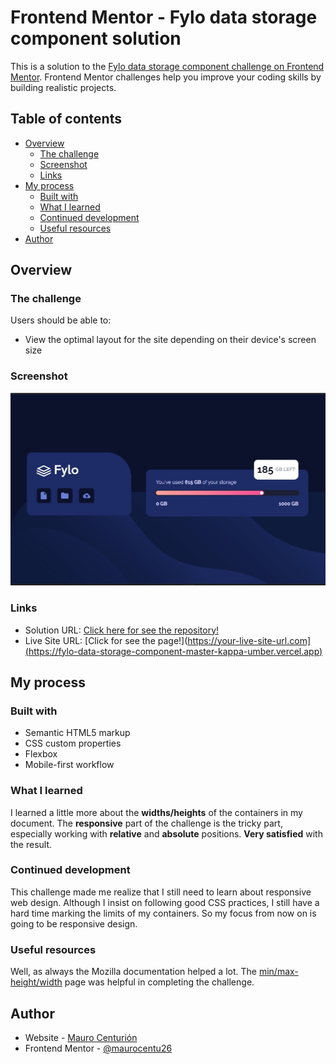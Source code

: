 # Frontend Mentor - Fylo data storage component solution

This is a solution to the [Fylo data storage component challenge on Frontend Mentor](https://www.frontendmentor.io/challenges/fylo-data-storage-component-1dZPRbV5n). Frontend Mentor challenges help you improve your coding skills by building realistic projects. 

## Table of contents

- [Overview](#overview)
  - [The challenge](#the-challenge)
  - [Screenshot](#screenshot)
  - [Links](#links)
- [My process](#my-process)
  - [Built with](#built-with)
  - [What I learned](#what-i-learned)
  - [Continued development](#continued-development)
  - [Useful resources](#useful-resources)
- [Author](#author)

## Overview

### The challenge

Users should be able to:

- View the optimal layout for the site depending on their device's screen size

### Screenshot

![](screenshot.jpg)

### Links

- Solution URL: [Click here for see the repository!](https://github.com/maurocentu26/Fylo-data-storage-component-master)
- Live Site URL: [Click for see the page!](https://your-live-site-url.com](https://fylo-data-storage-component-master-kappa-umber.vercel.app)

## My process

### Built with

- Semantic HTML5 markup
- CSS custom properties
- Flexbox
- Mobile-first workflow

### What I learned

I learned a little more about the **widths/heights** of the containers in my document. The **responsive** part of the challenge is the tricky part, especially working with **relative** and **absolute** positions.
**Very satisfied** with the result.

### Continued development

This challenge made me realize that I still need to learn about responsive web design. Although I insist on following good CSS practices, I still have a hard time marking the limits of my containers.
So my focus from now on is going to be responsive design.

### Useful resources

Well, as always the Mozilla documentation helped a lot. The <a href="https://developer.mozilla.org/en-US/docs/Web/CSS/min-width" target="_blank">min/max-height/width</a> page was helpful in completing the challenge.

## Author

- Website - [Mauro Centurión](https://github.com/maurocentu26)
- Frontend Mentor - [@maurocentu26](https://www.frontendmentor.io/profile/maurocentu26)
